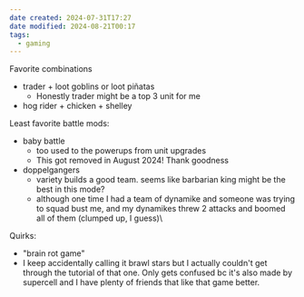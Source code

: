 ```yaml
---
date created: 2024-07-31T17:27
date modified: 2024-08-21T00:17
tags:
  - gaming
---
```


Favorite combinations

- trader + loot goblins or loot piñatas
	- Honestly trader might be a top 3 unit for me
- hog rider + chicken + shelley

Least favorite battle mods:

- baby battle
	- too used to the powerups from unit upgrades
	- This got removed in August 2024! Thank goodness
- doppelgangers
	- variety builds a good team. seems like barbarian king might be the best in this mode?
	- although one time I had a team of dynamike and someone was trying to squad bust me, and my dynamikes threw 2 attacks and boomed all of them (clumped up, I guess)\

Quirks:

- "brain rot game"
- I keep accidentally calling it brawl stars but I actually couldn't get through the tutorial of that one. Only gets confused bc it's also made by supercell and I have plenty of friends that like that game better. 